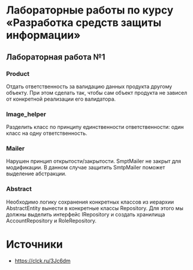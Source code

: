 # Лабораторные работы по курсу «Разработка средств защиты информации»
## Лабораторная работа №1
### Product
Отдать ответственность за валидацию данных продукта другому объекту. При этом сделать так, чтобы сам объект продукта не зависел от конкретной реализации его валидатора.
### Image_helper
Разделить класс по принципу единственности ответственности: один класс на одну ответственность.
### Mailer
Нарушен принцип открытости/закрытости. SmptMailer не закрыт для модификации. В данном случае защитить SmtpMailer поможет выделение абстракции.
### Abstract
Необходимо логику сохранения конкретных классов из иерархии AbstractEntity вынести в конкретные классы Repository. Для этого мы должны выделить интерфейс IRepository и создать хранилища AccountRepository и RoleRepository.
# Источники
* https://clck.ru/3Jc6dm
